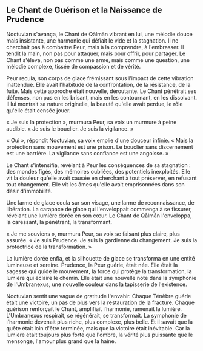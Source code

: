## Le Chant de Guérison et la Naissance de Prudence

Noctuvian s'avança, le Chant de Qālmān vibrant en lui, une mélodie douce mais insistante, une harmonie qui défiait le vide et la stagnation. Il ne cherchait pas à combattre Peur, mais à la comprendre, à l'embrasser. Il tendit la main, non pas pour attaquer, mais pour offrir, pour partager. Le Chant s'éleva, non pas comme une arme, mais comme une question, une mélodie complexe, tissée de compassion et de vérité.

Peur recula, son corps de glace frémissant sous l'impact de cette vibration inattendue. Elle avait l'habitude de la confrontation, de la résistance, de la fuite. Mais cette approche était nouvelle, déroutante. Le Chant pénétrait ses défenses, non pas en les brisant, mais en les contournant, en les dissolvant. Il lui montrait sa nature originelle, la beauté qu'elle avait perdue, le rôle qu'elle était censée jouer.

« Je suis la protection », murmura Peur, sa voix un murmure à peine audible. « Je suis le bouclier. Je suis la vigilance. »

« Oui », répondit Noctuvian, sa voix emplie d'une douceur infinie. « Mais la protection sans mouvement est une prison. Le bouclier sans discernement est une barrière. La vigilance sans confiance est une angoisse. »

Le Chant s'intensifia, révélant à Peur les conséquences de sa stagnation : des mondes figés, des mémoires oubliées, des potentiels inexploités. Elle vit la douleur qu'elle avait causée en cherchant à tout préserver, en refusant tout changement. Elle vit les âmes qu'elle avait emprisonnées dans son désir d'immobilité.

Une larme de glace coula sur son visage, une larme de reconnaissance, de libération. La carapace de glace qui l'enveloppait commença à se fissurer, révélant une lumière dorée en son cœur. Le Chant de Qālmān l'enveloppa, la caressant, la pénétrant, la transformant.

« Je me souviens », murmura Peur, sa voix se faisant plus claire, plus assurée. « Je suis Prudence. Je suis la gardienne du changement. Je suis la protectrice de la transformation. »

La lumière dorée enfla, et la silhouette de glace se transforma en une entité lumineuse et sereine. Prudence, la Peur guérie, était née. Elle était la sagesse qui guide le mouvement, la force qui protège la transformation, la lumière qui éclaire le chemin. Elle était une nouvelle note dans la symphonie de l'Umbranexus, une nouvelle couleur dans la tapisserie de l'existence.

Noctuvian sentit une vague de gratitude l'envahir. Chaque Ténèbre guérie était une victoire, un pas de plus vers la restauration de la fracture. Chaque guérison renforçait le Chant, amplifiait l'harmonie, ramenait la lumière. L'Umbranexus respirait, se régénérait, se transformait. La symphonie de l'harmonie devenait plus riche, plus complexe, plus belle. Et il savait que la quête était loin d'être terminée, mais que la victoire était inévitable. Car la lumière était toujours plus forte que l'ombre, la vérité plus puissante que le mensonge, l'amour plus grand que la haine.
